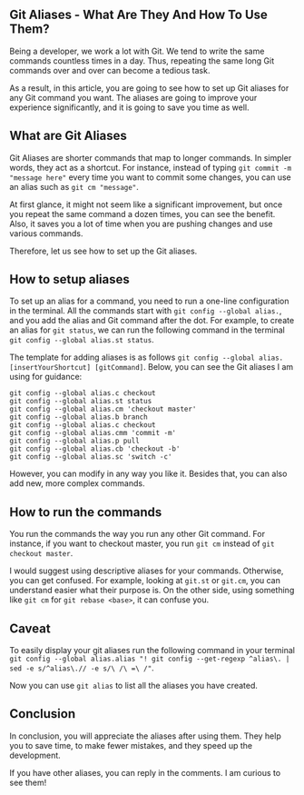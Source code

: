 ## Git Aliases - What Are They And How To Use Them?

Being a developer, we work a lot with Git. We tend to write the same commands countless times in a day. Thus, repeating the same long Git commands over and over can become a tedious task.

As a result, in this article, you are going to see how to set up Git aliases for any Git command you want. The aliases are going to improve your experience significantly, and it is going to save you time as well. 

## What are Git Aliases
Git Aliases are shorter commands that map to longer commands. In simpler words, they act as a shortcut. For instance, instead of typing `git commit -m "message here"` every time you want to commit some changes, you can use an alias such as `git cm "message"`.  

At first glance, it might not seem like a significant improvement, but once you repeat the same command a dozen times, you can see the benefit. Also, it saves you a lot of time when you are pushing changes and use various commands.

Therefore, let us see how to set up the Git aliases. 

## How to setup aliases
To set up an alias for a command, you need to run a one-line configuration in the terminal. All the commands start with `git config --global alias.`, and you add the alias and Git command after the dot. For example, to create an alias for `git status`, we can run the following command in the terminal `git config --global alias.st status`.

The template for adding aliases is as follows `git config --global alias.[insertYourShortcut] [gitCommand]`. Below, you can see the Git aliases I am using for guidance: 

```
git config --global alias.c checkout
git config --global alias.st status
git config --global alias.cm 'checkout master'
git config --global alias.b branch
git config --global alias.c checkout
git config --global alias.cmm 'commit -m'
git config --global alias.p pull
git config --global alias.cb 'checkout -b'
git config --global alias.sc 'switch -c'
```

However, you can modify in any way you like it. Besides that, you can also add new, more complex commands.

## How to run the commands

You run the commands the way you run any other Git command. For instance, if you want to checkout master, you run `git cm` instead of `git checkout master`. 

I would suggest using descriptive aliases for your commands. Otherwise, you can get confused. For example, looking at `git.st` or `git.cm`, you can understand easier what their purpose is. On the other side, using something like `git cm` for `git rebase <base>`, it can confuse you.

## Caveat

To easily display your git aliases run the following command in your terminal `git config --global alias.alias "! git config --get-regexp ^alias\. | sed -e s/^alias\.// -e s/\ /\ =\ /"`.

Now you can use `git alias` to list all the aliases you have created.

## Conclusion
In conclusion, you will appreciate the aliases after using them. They help you to save time, to make fewer mistakes, and they speed up the development. 

If you have other aliases, you can reply in the comments. I am curious to see them!
